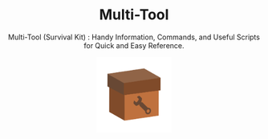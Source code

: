 <div align="center">

# Multi-Tool
Multi-Tool (Survival Kit) : Handy Information, Commands, and Useful Scripts for Quick and Easy Reference.

<img src="https://github.com/devartes/Multi-Tool/blob/main/images/svg/box.svg" width="150px" height="150px">

 </div>

